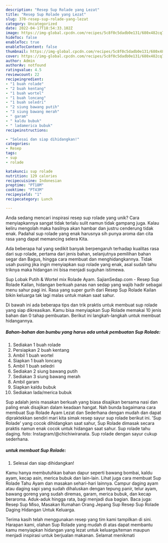 ```yaml
---
description: "Resep Sup Rolade yang Lezat"
title: "Resep Sup Rolade yang Lezat"
slug: 370-resep-sup-rolade-yang-lezat
category: Uncategorized
date: 2022-04-17T18:54:33.102Z
image: https://img-global.cpcdn.com/recipes/5c8f0c5dadb0e131/680x482cq70/sup-rolade-foto-resep-utama.jpg
hideToc: false
enableToc: true
enableTocContent: false
thumbnail: https://img-global.cpcdn.com/recipes/5c8f0c5dadb0e131/680x482cq70/sup-rolade-foto-resep-utama.jpg
cover: https://img-global.cpcdn.com/recipes/5c8f0c5dadb0e131/680x482cq70/sup-rolade-foto-resep-utama.jpg
author: Admin
authorAv: notfound
ratingvalue: 4.5
reviewcount: 22
recipeingredient:
- "1 buah rolade"
- "2 buah kentang"
- "1 buah wortel"
- "1 buah loncang"
- "1 buah seledri"
- "2 siung bawang putih"
- "3 siung bawang merah"
- " garam"
- " kaldu bubuk"
- " ladamerica bubuk"
recipeinstructions:

- "Selesai dan siap dihidangkan!"
categories:
- Resep
tags:
- sup
- rolade

katakunci: sup rolade 
nutrition: 129 calories
recipecuisine: Indonesian
preptime: "PT18M"
cooktime: "PT43M"
recipeyield: "1"
recipecategory: Lunch

---
```





Anda sedang mencari inspirasi resep sup rolade yang unik? Cara menyiapkannya sangat tidak terlalu sulit namun tidak gampang juga. Kalau keliru mengolah maka hasilnya akan hambar dan justru cenderung tidak enak. Padahal sup rolade yang enak harusnya sih punya aroma dan cita rasa yang dapat memancing selera Kita.





Ada beberapa hal yang sedikit banyak berpengaruh terhadap kualitas rasa dari sup rolade, pertama dari jenis bahan, selanjutnya pemilihan bahan segar dan Bagus, hingga cara membuat dan menghidangkannya. Tidak usah pusing jika ingin menyiapkan sup rolade yang enak,      asal sudah tahu triknya maka hidangan ini bisa menjadi suguhan istimewa.














Sup Lobak Putih &amp; Wortel mix Rolade Ayam. SajianSedap.com - Resep Sup Rolade Kailan, hidangan berkuah panas nan sedap yang wajib hadir sebagai menu sahur pagi ini. Rasa yang super gurih dari Resep Sup Rolade Kailan bikin keluarga tak lagi malas untuk makan saat sahur.






Di bawah ini ada beberapa tips dan trik praktis untuk membuat sup rolade yang siap dikreasikan. Kamu bisa menyiapkan Sup Rolade memakai 10 jenis bahan dan 0 tahap pembuatan. Berikut ini langkah-langkah untuk membuat hidangannya.

<!--inarticleads1-->

##### Bahan-bahan dan bumbu yang harus ada untuk pembuatan Sup Rolade:

1. Sediakan 1 buah rolade
1. Persiapkan 2 buah kentang
1. Ambil 1 buah wortel
1. Siapkan 1 buah loncang
1. Ambil 1 buah seledri
1. Sediakan 2 siung bawang putih
1. Sediakan 3 siung bawang merah
1. Ambil  garam
1. Siapkan  kaldu bubuk
1. Sediakan  lada/merica bubuk


Sup adalah jenis masakan berkuah yang biasa disajikan bersama nasi dan paling enak disajikan dalam keadaan hangat. Nah bunda bagaimana cara membuat Sup Rolade Ayam Lezat dan Sederhana dengan mudah dan dapat dipraktekkan sendiri mari kita simak resep sayur sup rolade berikut ini. &#39;Sup Rolade&#39; yang cocok dihidangkan saat sahur, Sup Rolade dimasak secara praktis namun enak cocok untuk hidangan saat sahur. Sup rolade tahu daging. foto: Instagram/@chichiwiranata. Sup rolade dengan sayur cukup sederhana. 

<!--inarticleads2-->

#####  untuk membuat Sup Rolade:


1. Selesai dan siap dihidangkan!

Kamu hanya membutuhkan bahan dapur seperti bawang bombai, kaldu ayam, kecap asin, merica bubuk dan lain-lain. Lihat juga cara membuat Sup Rolade Tahu Ayam dan masakan sehari-hari lainnya. Campur daging ayam atau daging sapi yang sudah dihaluskan dengan tepung panir, telur ayam, bawang goreng yang sudah diremas, garam, merica bubuk, dan kecap beraroma. Aduk-aduk hingga rata, bagi menjadi dua bagian. Baca juga: Resep Sup Miso, Masakan Rumahan Orang Jepang Sup Resep Sup Rolade Daging Hidangan Untuk Keluarga. 

Terima kasih telah menggunakan resep yang tim kami tampilkan di sini. Harapan kami, olahan Sup Rolade yang mudah di atas dapat membantu kamu menyiapkan hidangan yang lezat untuk keluarga/teman maupun menjadi inspirasi untuk berjualan makanan. Selamat menikmati

